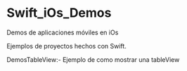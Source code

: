 # Swift_iOs_Demos
Demos de aplicaciones móviles en iOs

Ejemplos de proyectos hechos con Swift.

DemosTableView:- Ejemplo de como mostrar una tableView

